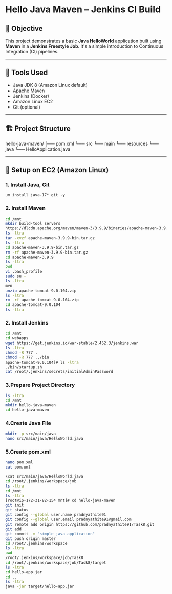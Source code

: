 # Hello Java Maven – Jenkins CI Build

## 🚀 Objective

This project demonstrates a basic **Java HelloWorld** application built using **Maven** in a **Jenkins Freestyle Job**. It's a simple introduction to Continuous Integration (CI) pipelines.

---

## 🧰 Tools Used

- Java JDK 8 (Amazon Linux default)
- Apache Maven
- Jenkins (Docker)
- Amazon Linux EC2
- Git (optional)

---

## 🏗️ Project Structure

hello-java-maven/ ├── pom.xml └── src └── main  └── resources └── java └── HelloApplication.java

---
## 🔧 Setup on EC2 (Amazon Linux)
   
### 1. Install Java, Git
```bashy
um install java-17* git -y
```
### 2. Install Maven
```bash
cd /mnt
mkdir build-tool servers
https://dlcdn.apache.org/maven/maven-3/3.9.9/binaries/apache-maven-3.9.9-bin.tar.gz
ls -ltra
tar -xvzf apache-maven-3.9.9-bin.tar.gz
ls -ltra
cd apache-maven-3.9.9-bin.tar.gz
rm -rf apache-maven-3.9.9-bin.tar.gz
cd apache-maven-3.9.9
ls -ltra
pwd
vi .bash_profile
sudo su -
ls -ltra
mvn
unzip apache-tomcat-9.0.104.zip
ls -ltra
rm -rf apache-tomcat-9.0.104.zip
cd apache-tomcat-9.0.104
ls -ltra
```
### 2. Install Jenkins
```bash
cd /mnt
cd webapps
wget https://get.jenkins.io/war-stable/2.452.3/jenkins.war
ls -ltra
chmod -R 777 .
chmod -R 777 ../bin
apache-tomcat-9.0.104]# ls -ltra
./bin/startup.sh
cat /root/.jenkins/secrets/initialAdminPassword
```
### 3.Prepare Project Directory
```bash
ls -ltra
cd /mnt
mkdir hello-java-maven
cd hello-java-maven
```
### 4.Create Java File
```bash
mkdir -p src/main/java
nano src/main/java/HelloWorld.java
```
### 5.Create pom.xml
```bash
nano pom.xml
cat pom.xml
```
```bash
\cat src/main/java/HelloWorld.java
cd /root/.jenkins/workspace/job
ls -ltra
cd /mnt
ls -ltra
[root@ip-172-31-82-154 mnt]# cd hello-java-maven
git init
git status
git config --global user.name pradnyathite91
git config --global user.email pradnyathite91@gmail.com
git remote add origin https://github.com/pradnyathite91/Task8.git
git add .
git commit -m "simple java application"
git push origin master
cd /root/.jenkins/workspace
ls -ltra
pwd
/root/.jenkins/workspace/job/Task8
cd /root/.jenkins/workspace/job/Task8/target
ls -ltra
cd hello-app.jar
cd ..
ls -ltra
java -jar target/hello-app.jar
```


